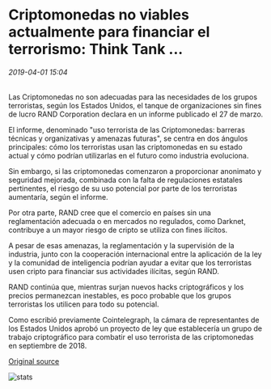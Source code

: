 # Criptomonedas no viables actualmente para financiar el terrorismo: Think Tank ...

###### 2019-04-01 15:04

Las Criptomonedas no son adecuadas para las necesidades de los grupos terroristas, según los Estados Unidos, el tanque de organizaciones sin fines de lucro RAND Corporation declara en un informe publicado el 27 de marzo.

El informe, denominado "uso terrorista de las Criptomonedas: barreras técnicas y organizativas y amenazas futuras", se centra en dos ángulos principales: cómo los terroristas usan las criptomonedas en su estado actual y cómo podrían utilizarlas en el futuro como industria evoluciona.

Sin embargo, si las criptomonedas comenzaron a proporcionar anonimato y seguridad mejorada, combinada con la falta de regulaciones estatales pertinentes, el riesgo de su uso potencial por parte de los terroristas aumentaría, según el informe.

Por otra parte, RAND cree que el comercio en países sin una reglamentación adecuada o en mercados no regulados, como Darknet, contribuye a un mayor riesgo de cripto se utiliza con fines ilícitos.

A pesar de esas amenazas, la reglamentación y la supervisión de la industria, junto con la cooperación internacional entre la aplicación de la ley y la comunidad de inteligencia podrían ayudar a evitar que los terroristas usen cripto para financiar sus actividades ilícitas, según RAND.

RAND continúa que, mientras surjan nuevos hacks criptográficos y los precios permanezcan inestables, es poco probable que los grupos terroristas los utilicen para todo su potencial.

Como escribió previamente Cointelegraph, la cámara de representantes de los Estados Unidos aprobó un proyecto de ley que establecería un grupo de trabajo criptográfico para combatir el uso terrorista de las criptomonedas en septiembre de 2018.

[Original source](https://cointelegraph.com/news/cryptocurrencies-not-currently-viable-for-terrorism-financing-think-tank)

![stats](https://c.statcounter.com/11760860/0/a89fa40b/1/ "stats")